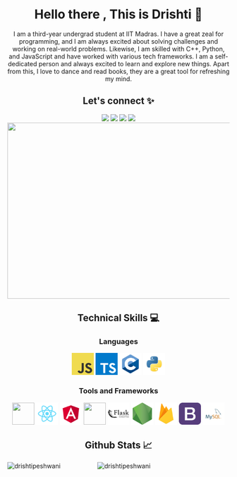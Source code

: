 <h1 align="center">Hello there , This is Drishti 👋</h1>
<p align="center">I am a third-year undergrad student at IIT Madras. I have a great zeal for programming, and I am always excited about solving challenges and working on real-world problems. Likewise, I am skilled with C++, Python, and JavaScript and have worked with various tech frameworks. I am a self-dedicated person and always excited to learn and explore new things. Apart from this, I love to dance and read books, they are a great tool for refreshing my mind.</p>

<h2 align = "center">Let's connect ✨</h2>
<p align="center">
 <a href="https://twitter.com/Drishti0901"><img src = "https://img.shields.io/badge/Twitter-Drishti0901?style=for-the-badge&logo=twitter&logoColor=white"/></a>
 <a href="https://www.linkedin.com/in/drishti-peshwani"><img src = "https://img.shields.io/badge/LinkedIn-drishti-peshwani?style=for-the-badge&logo=linkedin&logoColor=white"/></a>
  <a href="mailto: drishtipeshwani09@gmail.com"><img src = "https://img.shields.io/badge/Gmail-Drishti?style=for-the-badge&logo=gmail&logoColor=white"/></a>
 <a href="https://dev.to/drishtipeshwani"><img src = "https://img.shields.io/badge/dev.to-0A0A0A?style=for-the-badge&logo=devdotto&logoColor=white"/></a>
  <img align = "center" src ="https://user-images.githubusercontent.com/65016769/135293536-ec31116a-5dc6-4ac0-a25c-af0b590f34dd.png" width="800px" height="400px"/>
</p>

<h2 align = "center">Technical Skills 💻</h2>
<h3 align="center">Languages</h3>
<p align="center">
<img src = "https://raw.githubusercontent.com/github/explore/80688e429a7d4ef2fca1e82350fe8e3517d3494d/topics/javascript/javascript.png" height="50px" width="50px"/>
<img src = "https://raw.githubusercontent.com/github/explore/80688e429a7d4ef2fca1e82350fe8e3517d3494d/topics/typescript/typescript.png" height="50px" width="50px"/>
<img src = "https://raw.githubusercontent.com/github/explore/f3e22f0dca2be955676bc70d6214b95b13354ee8/topics/c/c.png" height="50px" width="50px"/>
<img src = "https://raw.githubusercontent.com/github/explore/80688e429a7d4ef2fca1e82350fe8e3517d3494d/topics/python/python.png" height="50px" width="50px"/>
  </p>
<h3 align="center">Tools and Frameworks</h3>
<p align="center">
 <img src = "https://appwrite.io/images-ee/press/square-logo-pink.svg" height="50px" width="50px"/>
<img src = "https://raw.githubusercontent.com/github/explore/80688e429a7d4ef2fca1e82350fe8e3517d3494d/topics/react/react.png" height="50px" width="50px"/>
<img src = "https://raw.githubusercontent.com/github/explore/f3e22f0dca2be955676bc70d6214b95b13354ee8/topics/angular/angular.png" height="50px" width="50px"/>
<img src = "https://ionicframework.com/img/meta/logo.png" height="50px" width="50px"/>
<img src = "https://raw.githubusercontent.com/github/explore/f3e22f0dca2be955676bc70d6214b95b13354ee8/topics/flask/flask.png" height="50px" width="50px"/>
<img src = "https://raw.githubusercontent.com/github/explore/f3e22f0dca2be955676bc70d6214b95b13354ee8/topics/nodejs/nodejs.png" height="50px" width="50px"/>
<img src = "https://raw.githubusercontent.com/github/explore/80688e429a7d4ef2fca1e82350fe8e3517d3494d/topics/firebase/firebase.png" height="50px" width="50px"/>
<img src = "https://raw.githubusercontent.com/github/explore/80688e429a7d4ef2fca1e82350fe8e3517d3494d/topics/bootstrap/bootstrap.png" height="50px" width="50px"/>
<img src = "https://raw.githubusercontent.com/github/explore/80688e429a7d4ef2fca1e82350fe8e3517d3494d/topics/mysql/mysql.png" height="50px" width="50px"/>
 <p>

<h2 align = "center">Github Stats 📈</h2>
<p><img align="right" height="195px" width = "300px"src="https://drishti-stats-github.vercel.app/api/top-langs?username=drishtipeshwani&show_icons=true&locale=en&layout=compact" alt="drishtipeshwani" /></p>

<p><img align="left" src="https://drishti-stats-github.vercel.app/api?username=drishtipeshwani&show_icons=true&locale=en&theme=radical&count_private=true" alt="drishtipeshwani" /></p>     
                                                                                                                              
                                                                                                                              
                                                                                                                            

